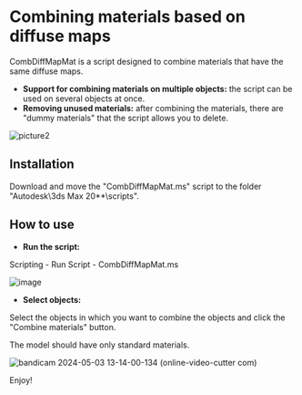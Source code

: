 # Combining materials based on diffuse maps
CombDiffMapMat is a script designed to combine materials that have the same diffuse maps.
* **Support for combining materials on multiple objects:** the script can be used on several objects at once.
* **Removing unused materials:** after combining the materials, there are "dummy materials" that the script allows you to delete.

![picture2](https://github.com/egasvegas1109/CombDiffMapMat/assets/50997210/76e318da-15cb-4723-806d-70c987b4c3c5)

## Installation
Download and move the "CombDiffMapMat.ms" script to the folder "Autodesk\3ds Max 20**\scripts".

## How to use
* **Run the script:**
  
Scripting - Run Script - CombDiffMapMat.ms

![image](https://github.com/egasvegas1109/CombDiffMapMat/assets/50997210/5ca3c2e8-c4a2-47b7-9147-b448f1d96e05)

* **Select objects:**

Select the objects in which you want to combine the objects and click the "Combine materials" button.

The model should have only standard materials.

![bandicam 2024-05-03 13-14-00-134 (online-video-cutter com)](https://github.com/egasvegas1109/CombDiffMapMat/assets/50997210/ffe5a807-6c75-4ef8-a2dc-f2495a07632f)

Enjoy!
